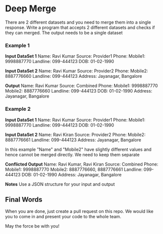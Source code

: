 # Deep Merge
There are 2 different datasets and you need to merge them into a single response. Write a program that accepts 2 different datasets and checks if they can merged. The output needs to be a single dataset

### Example 1
**Input DataSet 1**
Name: Ravi Kumar
Source: Provider1
Phone: 
  Mobile1: 9998887770
  Landline: 099-444123
DOB: 01-02-1990

**Input DataSet 2**
Name: Ravi Kumar
Source: Provider2
Phone: 
  Mobile2: 8887776660
  Landline: 099-444123
Address: Jayanagar, Bangalore

**Output**
Name: Ravi Kumar
Source: Combined
Phone: 
  Mobile1: 9998887770
  Mobile2: 8887776660
  Landline: 099-444123
DOB: 01-02-1990
Address: Jayanagar, Bangalore


### Example 2
**Input DataSet 1**
Name: Ravi Kumar
Source: Provider1
Phone: 
  Mobile1: 9998887770
  Landline: 099-444123
DOB: 01-02-1990

**Input DataSet 2**
Name: Ravi Kiran
Source: Provider2
Phone: 
  Mobile2: 8887776661
  Landline: 099-444123
Address: Jayanagar, Bangalore

In this example "Name" and "Mobile2" have slightly different values and hence cannot be merged directly. We need to keep them separate

**Conflicted Output**
Name: Ravi Kumar, Ravi Kiran
Source: Combined
Phone: 
  Mobile1: 9998887770
  Mobile2: 8887776660, 8887776661
  Landline: 099-444123
DOB: 01-02-1990
Address: Jayanagar, Bangalore

**Notes** Use a JSON structure for your input and output

## Final Words

When you are done, just create a pull request on this repo. We would like you to come in and present your code to the whole team.

May the force be with you!
